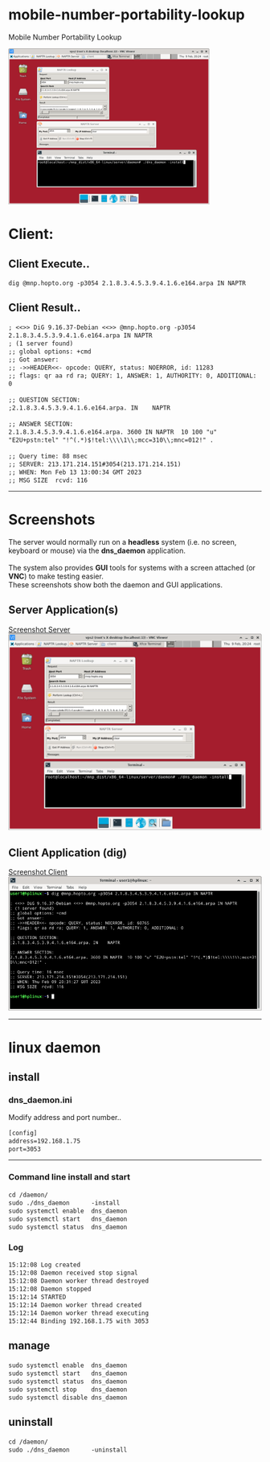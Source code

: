 # mobile-number-portability-lookup
Mobile Number Portability Lookup

<img src="/screenshots/dns_dist_screenshot.png" width="400"></img>
<br/>

# Client:

## Client Execute..
```console
dig @mnp.hopto.org -p3054 2.1.8.3.4.5.3.9.4.1.6.e164.arpa IN NAPTR
```

## Client Result..

```console
; <<>> DiG 9.16.37-Debian <<>> @mnp.hopto.org -p3054 2.1.8.3.4.5.3.9.4.1.6.e164.arpa IN NAPTR
; (1 server found)
;; global options: +cmd
;; Got answer:
;; ->>HEADER<<- opcode: QUERY, status: NOERROR, id: 11283
;; flags: qr aa rd ra; QUERY: 1, ANSWER: 1, AUTHORITY: 0, ADDITIONAL: 0

;; QUESTION SECTION:
;2.1.8.3.4.5.3.9.4.1.6.e164.arpa. IN	NAPTR

;; ANSWER SECTION:
2.1.8.3.4.5.3.9.4.1.6.e164.arpa. 3600 IN NAPTR	10 100 "u" "E2U+pstn:tel" "!^(.*)$!tel:\\\\1\\;mcc=310\\;mnc=012!" .

;; Query time: 88 msec
;; SERVER: 213.171.214.151#3054(213.171.214.151)
;; WHEN: Mon Feb 13 13:00:34 GMT 2023
;; MSG SIZE  rcvd: 116
```

<hr/>

# Screenshots
The server would normally run on a <b>headless</b> system (i.e. no screen, keyboard or mouse) via the <b>dns_daemon</b> application.
<br/><br/>
The system also provides <b>GUI</b> tools for systems with a screen attached (or <b>VNC</b>) to make testing easier.
<br/>
These screenshots show both the daemon and GUI applications.

##  Server Application(s)

[Screenshot Server](/screenshots/dns_dist_screenshot.png)
<img src="/screenshots/dns_dist_screenshot.png"></img>

##  Client Application (dig)
[Screenshot Client](/screenshots/dns_dist_dig.png)
<img src="/screenshots/dns_dist_dig.png"></img>
<hr/>

# linux daemon
## install

### dns_daemon.ini
Modify address and port number..
```console
[config]
address=192.168.1.75
port=3053 
```
<hr/>

### Command line install and start

```console
cd /daemon/
sudo ./dns_daemon      -install
sudo systemctl enable  dns_daemon
sudo systemctl start   dns_daemon
sudo systemctl status  dns_daemon
```

### Log 
```console
15:12:08 Log created
15:12:08 Daemon received stop signal
15:12:08 Daemon worker thread destroyed
15:12:08 Daemon stopped
15:12:14 STARTED
15:12:14 Daemon worker thread created
15:12:14 Daemon worker thread executing
15:12:44 Binding 192.168.1.75 with 3053
```

## manage

```console
sudo systemctl enable  dns_daemon
sudo systemctl start   dns_daemon
sudo systemctl status  dns_daemon
sudo systemctl stop    dns_daemon
sudo systemctl disable dns_daemon
```


## uninstall

```console
cd /daemon/
sudo ./dns_daemon      -uninstall   
```

